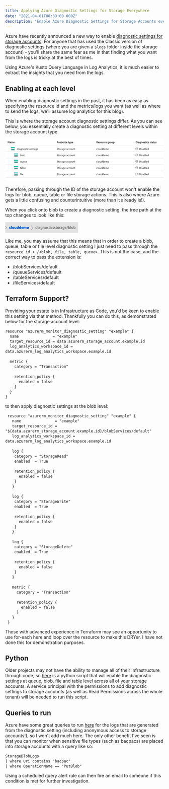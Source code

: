 ```yaml
---
title: Applying Azure Diagnostic Settings for Storage Everywhere
date: "2021-04-01T08:33:00.000Z"
description: "Enable Azure Diagnostic Settings for Storage Accounts everywhere at the Blob, File, Queue, Table and Account level!"
---
```


Azure have recently announced a new way to enable [diagnostic settings for storage accounts](https://docs.microsoft.com/en-us/azure/storage/blobs/monitor-blob-storage?tabs=azure-portal). For anyone that has used the Classic version of diagnostic settings (where you are given a ```$logs``` folder inside the storage account) - you'll share the same fear as me in that finding what you want from the logs is tricky at the best of times.

Using Azure's Kusto Query Language in Log Analytics, it is much easier to extract the insights that you need from the logs. 

## Enabling at each level

When enabling diagnostic settings in the past, it has been as easy as specifying the resource id and the metrics/logs you want (as well as where to send the logs, we'll assume log analytics for this blog).

This is where the storage account diagnostic settings differ. As you can see below, you essentially create a diagnostic setting at different levels within the storage account type.

![Storage Account Main View](./samain.png)

Therefore, passing through the ID of the storage account won't enable the logs for blob, queue, table or file storage actions. This is also where Azure gets a little confusing and counterintuitive (more than it already is!).

When you click onto blob to create a diagnostic setting, the tree path at the top changes to look like this:

![Blob Tree View](./blobtree.png)

Like me, you may assume that this means that in order to create a blob, queue, table or file level diagnostic setting I just need to pass through the ```resource id + /<blob, file, table, queue>```. This is not the case, and the correct way to pass the extension is:

- /blobServices/default
- /queueServices/default
- /tableServices/default
- /fileServices/default

## Terraform Support?

Providing your estate is in Infrastructure as Code, you'd be keen to enable this setting via that method. Thankfully you can do this, as demonstrated below for the storage account level:

```
resource "azurerm_monitor_diagnostic_setting" "example" {
  name               = "example"
  target_resource_id = data.azurerm_storage_account.example.id
  log_analytics_workspace_id = data.azurerm_log_analytics_workspace.example.id

  metric {
    category = "Transaction"

    retention_policy {
      enabled = false
    }
  }
}
```

to then apply diagnostic settings at the blob level:

```
 resource "azurerm_monitor_diagnostic_setting" "example" {
   name               = "example"
   target_resource_id = "${data.azurerm_storage_account.example.id}/blobServices/default"
   log_analytics_workspace_id = data.azurerm_log_analytics_workspace.example.id
   
   log {
    category = "StorageRead"
    enabled  = True

    retention_policy {
      enabled = false
    }
   }
   
   log {
    category = "StorageWrite"
    enabled  = True

    retention_policy {
      enabled = false
    }
   }
   
   log {
    category = "StorageDelete"
    enabled  = True

    retention_policy {
      enabled = false
    }
   }

   metric {
     category = "Transaction"

     retention_policy {
       enabled = false
     }
   }
 }
```

Those with advanced experience in Terraform may see an opportunity to use for-each here and loop over the resource to make this DRYer. I have not done this for demonstration purposes.

## Python

Older projects may not have the ability to manage all of their infrastructure through code, so [here](https://github.com/HarleyB123/azure-storage-diagnostic-settings) is a python script that will enable the diagnostic settings at queue, blob, file and table level across all of your storage accounts. A service principal with the permissions to add diagnostic settings to storage accounts (as well as Read Permissions across the whole tenant) will be needed to run this script.

## Queries to run

Azure have some great queries to run [here](https://docs.microsoft.com/en-us/azure/storage/blobs/monitor-blob-storage?tabs=azure-portal#accessing-logs-in-a-log-analytics-workspace) for the logs that are generated from the diagnostic setting (including anonymous access to storage accounts!), so I won't add much here. The only other benefit I've seen is that you can monitor when sensitive file types (such as bacpacs) are placed into storage accounts with a query like so:

```
StorageBlobLogs
| where Uri contains "bacpac"
| where OperationName == "PutBlob"
```

Using a scheduled query alert rule can then fire an email to someone if this condition is met for further investigation.
